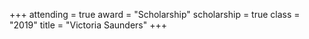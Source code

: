+++
attending  = true
award      = "Scholarship"
scholarship = true
class      = "2019"
title      = "Victoria Saunders"
+++
